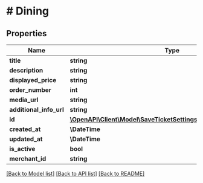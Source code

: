 # # Dining

## Properties

Name | Type | Description | Notes
------------ | ------------- | ------------- | -------------
**title** | **string** |  |
**description** | **string** |  |
**displayed_price** | **string** |  | [optional]
**order_number** | **int** |  |
**media_url** | **string** |  | [optional]
**additional_info_url** | **string** |  | [optional]
**id** | [**\OpenAPI\Client\Model\SaveTicketSettingsRequestPaymentDesignID**](SaveTicketSettingsRequestPaymentDesignID.md) |  |
**created_at** | **\DateTime** |  |
**updated_at** | **\DateTime** |  |
**is_active** | **bool** |  |
**merchant_id** | **string** |  |

[[Back to Model list]](../../README.md#models) [[Back to API list]](../../README.md#endpoints) [[Back to README]](../../README.md)

